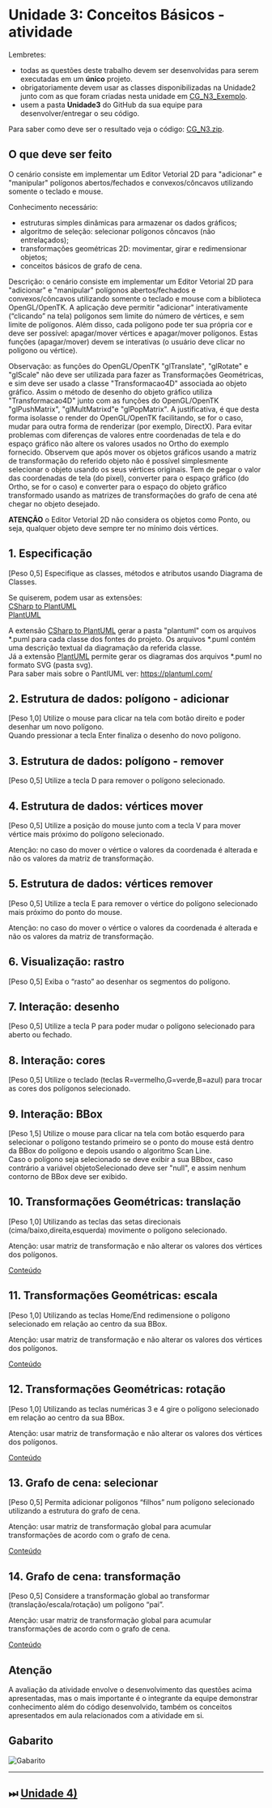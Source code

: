 [CSharp to PlantUML]: https://marketplace.visualstudio.com/items?itemName=pierre3.csharp-to-plantuml  
[PlantUML]: https://marketplace.visualstudio.com/items?itemName=jebbs.plantuml  

# Unidade 3: Conceitos Básicos - atividade  

Lembretes:

- todas as questões deste trabalho devem ser desenvolvidas para serem executadas em um **único** projeto.  
- obrigatoriamente devem usar as classes disponibilizadas na Unidade2 junto com as que foram criadas nesta unidade em [CG_N3_Exemplo](./CG_N3_Exemplo/).  
- usem a pasta **Unidade3** do GitHub da sua equipe para desenvolver/entregar o seu código.  

Para saber como deve ser o resultado veja o código: [CG_N3.zip](./CG_N3.zip "CG_N3.zip").  

## O que deve ser feito

O cenário consiste em implementar um Editor Vetorial 2D para "adicionar" e "manipular" polígonos abertos/fechados e convexos/côncavos utilizando somente o teclado e mouse.  

Conhecimento necessário:  

- estruturas simples dinâmicas para armazenar os dados gráficos;  
- algoritmo de seleção: selecionar polígonos côncavos (não entrelaçados);  
- transformações geométricas 2D: movimentar, girar e redimensionar objetos;  
- conceitos básicos de grafo de cena.  

Descrição: o cenário consiste em implementar um Editor Vetorial 2D para "adicionar" e "manipular" polígonos abertos/fechados e convexos/côncavos utilizando somente o teclado e mouse com a biblioteca OpenGL/OpenTK. A aplicação deve permitir "adicionar" interativamente (“clicando” na tela) polígonos sem limite do número de vértices, e sem limite de polígonos. Além disso, cada polígono pode ter sua própria cor e deve ser possível: apagar/mover vértices e apagar/mover polígonos. Estas funções (apagar/mover) devem se interativas (o usuário deve clicar no polígono ou vértice).  

Observação: as funções do OpenGL/OpenTK "glTranslate", "glRotate" e "glScale" não deve ser utilizada para fazer as Transformações Geométricas, e sim deve ser usado a classe "Transformacao4D" associada ao objeto gráfico. Assim o método de desenho do objeto gráfico utiliza "Transformacao4D" junto com as funções do OpenGL/OpenTK "glPushMatrix", "glMultMatrixd"e "glPopMatrix". A justificativa, é que desta forma isolasse o render do OpenGL/OpenTK facilitando, se for o caso, mudar para outra forma de renderizar (por exemplo, DirectX). Para evitar problemas com diferenças de valores entre coordenadas de tela e do espaço gráfico não altere os valores usados no Ortho do exemplo fornecido. Observem que após mover os objetos gráficos usando a matriz de transformação do referido objeto não é possível simplesmente selecionar o objeto usando os seus vértices originais. Tem de pegar o valor das coordenadas de tela (do pixel), converter para o espaço gráfico (do Ortho, se for o caso) e converter para o espaço do objeto gráfico transformado usando as matrizes de transformações do grafo de cena até chegar no objeto desejado.  

**ATENÇÃO** o Editor Vetorial 2D não considera os objetos como Ponto, ou seja, qualquer objeto deve sempre ter no mínimo dois vértices.  

## 1. Especificação

\[Peso 0,5] Especifique as classes, métodos e atributos usando Diagrama de Classes.  
  
Se quiserem, podem usar as extensões:  
[CSharp to PlantUML](https://marketplace.visualstudio.com/items?itemName=pierre3.csharp-to-plantuml)  
[PlantUML](https://marketplace.visualstudio.com/items?itemName=jebbs.plantuml)  
  
A extensão [CSharp to PlantUML] gerar a pasta "plantuml" com os arquivos *.puml para cada classe dos fontes do projeto. Os arquivos \*.puml contém uma descrição textual da diagramação da referida classe.  
Já a extensão [PlantUML] permite gerar os diagramas dos arquivos *.puml no formato SVG (pasta svg).  
Para saber mais sobre o PantIUML ver: <https://plantuml.com/>  

## 2. Estrutura de dados: polígono - adicionar

\[Peso 1,0] Utilize o mouse para clicar na tela com botão direito e poder desenhar um novo polígono.  
Quando pressionar a tecla Enter finaliza o desenho do novo polígono.  

## 3. Estrutura de dados: polígono - remover

\[Peso 0,5] Utilize a tecla D para remover o polígono selecionado.  

## 4. Estrutura de dados: vértices mover

\[Peso 0,5] Utilize a posição do mouse junto com a tecla V para mover vértice mais próximo do polígono selecionado.  

Atenção: no caso do mover o vértice o valores da coordenada é alterada e não os valores da matriz de transformação.  

## 5. Estrutura de dados: vértices remover

\[Peso 0,5] Utilize a tecla E para remover o vértice do polígono selecionado mais próximo do ponto do mouse.  

Atenção: no caso do mover o vértice o valores da coordenada é alterada e não os valores da matriz de transformação.  

## 6. Visualização: rastro

\[Peso 0,5] Exiba o “rasto” ao desenhar os segmentos do polígono.  

## 7. Interação: desenho

\[Peso 0,5] Utilize a tecla P para poder mudar o polígono selecionado para aberto ou fechado.  

## 8. Interação: cores

\[Peso 0,5] Utilize o teclado (teclas R=vermelho,G=verde,B=azul) para trocar as cores dos polígonos selecionado.  

## 9. Interação: BBox

\[Peso 1,5] Utilize o mouse para clicar na tela com botão esquerdo para selecionar o polígono testando primeiro se o ponto do mouse está dentro da BBox do polígono e depois usando o algoritmo Scan Line.  
Caso o polígono seja selecionado se deve exibir a sua BBbox, caso contrário a variável objetoSelecionado deve ser "null", e assim nenhum contorno de BBox deve ser exibido.  

## 10. Transformações Geométricas: translação

\[Peso 1,0] Utilizando as teclas das setas direcionais (cima/baixo,direita,esquerda) movimente o polígono selecionado.  

Atenção: usar matriz de transformação e não alterar os valores dos vértices dos polígonos.  

[Conteúdo](./README.md#translação-homogênea-3d-origem)  

## 11. Transformações Geométricas: escala

\[Peso 1,0] Utilizando as teclas Home/End redimensione o polígono selecionado em relação ao centro da sua BBox.  

Atenção: usar matriz de transformação e não alterar os valores dos vértices dos polígonos.  

[Conteúdo](./README.md#escala-homogênea-3d-origem)  

## 12. Transformações Geométricas: rotação

\[Peso 1,0] Utilizando as teclas numéricas 3 e 4 gire o polígono selecionado em relação ao centro da sua BBox.  

Atenção: usar matriz de transformação e não alterar os valores dos vértices dos polígonos.  

[Conteúdo](./README.md#rotação-homogênea-3d-origem)  

## 13. Grafo de cena: selecionar

\[Peso 0,5] Permita adicionar polígonos “filhos” num polígono selecionado utilizando a estrutura do grafo de cena.  

Atenção: usar matriz de transformação global para acumular transformações de acordo com o grafo de cena.  

[Conteúdo](./README.md#grafo-de-cena)  

## 14. Grafo de cena: transformação

\[Peso 0,5] Considere a transformação global ao transformar (translação/escala/rotação) um polígono “pai”.  

Atenção: usar matriz de transformação global para acumular transformações de acordo com o grafo de cena.  

[Conteúdo](./README.md#grafo-de-cena)  

## Atenção

A avaliação da atividade envolve o desenvolvimento das questões acima apresentadas, mas o mais importante é o integrante da equipe demonstrar conhecimento além do código desenvolvido, também os conceitos apresentados em aula relacionados com a atividade em si.

## Gabarito

![Gabarito](atividade3Gabarito.png "Gabarito")  

----------

## ⏭ [Unidade 4)](../Unidade4/README.md "Unidade 4")  
